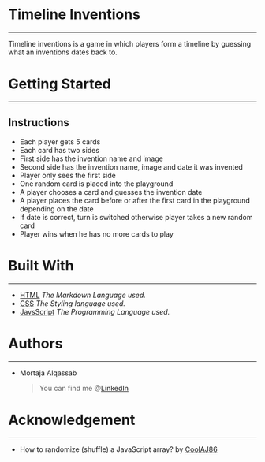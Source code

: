 # Timeline Inventions
***
Timeline inventions is a game in which players form a timeline by guessing what an inventions dates back to.

# Getting Started
***
## Instructions
- Each player gets 5 cards
- Each card has two sides
- First side has the invention name and image
- Second side has the invention name, image and date it was invented
- Player only sees the first side
- One random card is placed into the playground
- A player chooses a card and guesses the invention date
- A player places the card before or after the first card in the playground depending on the date
- If date is correct, turn is switched otherwise player takes a new random card
- Player wins when he has no more cards to play

# Built With
***
- [HTML](https://www.w3.org/html/) *The Markdown Language used.*
- [CSS](https://www.w3.org/Style/CSS/Overview.en.html) *The Styling language used.*
- [JavsScript](https://www.javascript.com/) *The Programming Language used.*

# Authors
***
- Mortaja Alqassab
    > You can find me @[LinkedIn](https://www.linkedin.com/in/mortajaalqassab/)


# Acknowledgement
***
- How to randomize (shuffle) a JavaScript array? by [CoolAJ86](https://stackoverflow.com/a/2450976)
